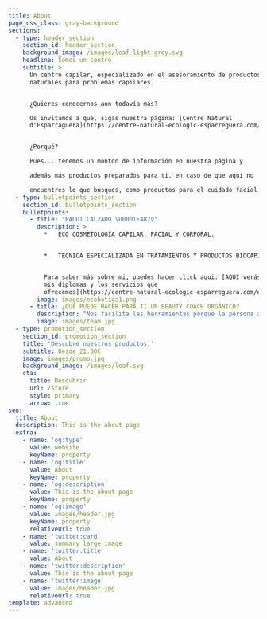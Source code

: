 ```yaml
---
title: About
page_css_class: gray-background
sections:
  - type: header_section
    section_id: header_section
    background_image: /images/leaf-light-grey.svg
    headline: Somos un centro
    subtitle: >
      Un centro capilar, especializado en el asesoramiento de productos
      naturales para problemas capilares.


      ¿Quieres conocernos aun todavía más?

      Os invitamos a que, sigas nuestra página: [Centre Natural
      d'Esparraguera](https://centre-natural-ecologic-esparreguera.com/)


      ¿Porqué?

      Pues... tenemos un montón de información en nuestra página y 

      además más productos preparados para ti, en caso de que aquí no

      encuentres lo que busques, como productos para el cuidado facial.
  - type: bulletpoints_section
    section_id: bulletpoints_section
    bulletpoints:
      - title: "PAQUI CALZADO \U0001F487‍♀️"
        description: >
          *   ECO COSMETOLOGÍA CAPILAR, FACIAL Y CORPORAL.


          *   TÉCNICA ESPECIALIZADA EN TRATAMIENTOS Y PRODUCTOS BIOCAPILARES.


          Para saber más sobre mi, puedes hacer click aqui: [AQUI verás todos
          mis diplomas y los servicios que
          ofrecemos](https://centre-natural-ecologic-esparreguera.com/es/sobre-nosotros/). 
        image: images/ecobotiga1.png
      - title: ¿QUÉ PUEDE HACER PARA TI UN BEAUTY COACH ORGÁNICO?
        description: "Nos facilita las herramientas porque la persona aprenda por sí misma a cuidar de su cabello o piel de una forma saludable: tratamientos, productos, nutrición celular activa (suplementos bio alimentarios) hábitos… en función de sus necesidades o del estilo de vida, aplicando nuestra filosofía naturista y saludable en el cuidado de la imagen. \U0001F467\n"
        image: images/team.jpg
  - type: promotion_section
    section_id: promotion_section
    title: 'Descubre nuestros productos:'
    subtitle: Desde 21.00€
    image: images/promo.jpg
    background_image: /images/leaf.svg
    cta:
      title: Descubrir
      url: /store
      style: primary
      arrow: true
seo:
  title: About
  description: This is the about page
  extra:
    - name: 'og:type'
      value: website
      keyName: property
    - name: 'og:title'
      value: About
      keyName: property
    - name: 'og:description'
      value: This is the about page
      keyName: property
    - name: 'og:image'
      value: images/header.jpg
      keyName: property
      relativeUrl: true
    - name: 'twitter:card'
      value: summary_large_image
    - name: 'twitter:title'
      value: About
    - name: 'twitter:description'
      value: This is the about page
    - name: 'twitter:image'
      value: images/header.jpg
      relativeUrl: true
template: advanced
---
```

